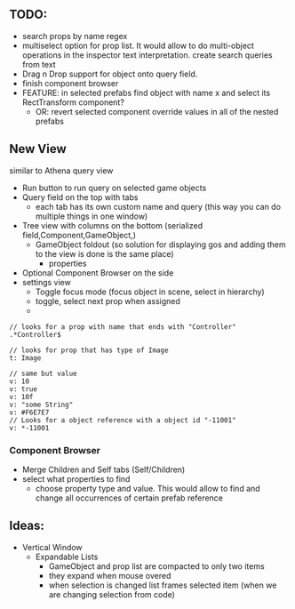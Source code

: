 ﻿
## TODO:
- search props by name regex
- multiselect option for prop list. It would allow to do multi-object operations in the inspector
text interpretation. create search queries from text
- Drag n Drop support for object onto query field.
- finish component browser
- FEATURE: in selected prefabs find object with name x and select its RectTransform component?
  - OR: revert selected component override values in all of the nested prefabs
## New View
similar to Athena query view
- Run button to run query on selected game objects
- Query field on the top with tabs
  - each tab has its own custom name and query (this way you can do multiple things in one window)
- Tree view with columns on the bottom (serialized field,Component,GameObject,)
  - GameObject foldout (so solution for displaying gos and adding them to the view is done is the same place)
    - properties
- Optional Component Browser on the side
- settings view
  - Toggle focus mode (focus object in scene, select in hierarchy)
  - toggle, select next prop when assigned
  - 
```
// looks for a prop with name that ends with "Controller"
.*Controller$

// looks for prop that has type of Image
t: Image

// same but value
v: 10
v: true
v: 10f
v: "some String"
v: #F6E7E7
// Looks for a object reference with a object id "-11001"
v: *-11001

```
### Component Browser
- Merge Children and Self tabs (Self/Children)
- select what properties to find
  - choose property type and value. This would allow to find and change all occurrences of certain prefab reference

## Ideas:
- Vertical Window
  - Expandable Lists
    - GameObject and prop list are compacted to only two items
    - they expand when mouse overed
    - when selection is changed list frames selected item (when we are changing selection from code)
